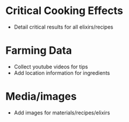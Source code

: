 # Critical Cooking Effects
- Detail critical results for all elixirs/recipes

# Farming Data
- Collect youtube videos for tips
- Add location information for ingredients

# Media/images
- Add images for materials/recipes/elixirs

